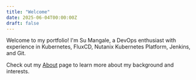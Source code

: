 ```yaml
---
title: "Welcome"
date: 2025-06-04T00:00:00Z
draft: false
---
```


Welcome to my portfolio! I'm Su Mangale, a DevOps enthusiast with experience in Kubernetes, FluxCD, Nutanix Kubernetes Platform, Jenkins, and Git.

Check out my [About](/about/) page to learn more about my background and interests.
